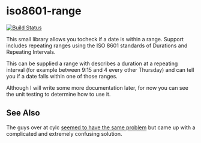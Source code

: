 iso8601-range
=============

[![Build Status](https://travis-ci.org/gausie/iso8601-range.svg?branch=develop)](https://travis-ci.org/gausie/iso8601-range)

This small library allows you tocheck if a date is within a range. Support includes repeating ranges using the ISO 8601 standards of Durations and Repeating Intervals.

This can be supplied a range with describes a duration at a repeating interval (for example between 9:15 and 4 every other Thursday) and can tell you if a date falls within one of those ranges.

Although I will write some more documentation later, for now you can see the unit testing to determine how to use it.

See Also
--------

The guys over at cylc [seemed to have the same problem](https://github.com/cylc/cylc/wiki/ISO-8601) but came up with a complicated and extremely confusing solution.